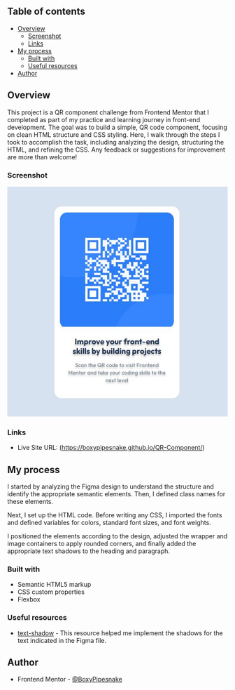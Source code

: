 ## Table of contents

- [Overview](#overview)
  - [Screenshot](#screenshot)
  - [Links](#links)
- [My process](#my-process)
  - [Built with](#built-with)
  - [Useful resources](#useful-resources)
- [Author](#author)

## Overview

This project is a QR component challenge from Frontend Mentor that I completed as part of my practice and learning journey in front-end development. The goal was to build a simple, QR code component, focusing on clean HTML structure and CSS styling. Here, I walk through the steps I took to accomplish the task, including analyzing the design, structuring the HTML, and refining the CSS. Any feedback or suggestions for improvement are more than welcome!

### Screenshot

![](./images/final-solution.JPG)


### Links

- Live Site URL: (https://boxypipesnake.github.io/QR-Component/)

## My process
I started by analyzing the Figma design to understand the structure and identify the appropriate semantic elements. Then, I defined class names for these elements.

Next, I set up the HTML code. Before writing any CSS, I imported the fonts and defined variables for colors, standard font sizes, and font weights.

I positioned the elements according to the design, adjusted the wrapper and image containers to apply rounded corners, and finally added the appropriate text shadows to the heading and paragraph. 

### Built with

- Semantic HTML5 markup
- CSS custom properties
- Flexbox

### Useful resources

- [text-shadow](https://developer.mozilla.org/en-US/docs/Web/CSS/text-shadow) - This resource helped me implement the shadows for the text indicated in the Figma file.


## Author

- Frontend Mentor - [@BoxyPipesnake](https://www.frontendmentor.io/profile/BoxyPipesnake)